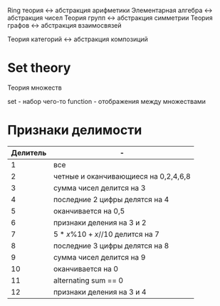 Ring теория <-> абстракция арифметики
Элементарная алгебра <-> абстракция чисел
Теория групп <-> абстракция симметрии
Теория графов <-> абстракция взаимосвязей

Теория категорий <-> абстракция композиций

# Set theory
Теория множеств

set - набор чего-то
function - отображения между множествами

# Признаки делимости
Делитель | -
:-- | ---
1 | все
2 | четные и оканчивающиеся на 0,2,4,6,8
3 | сумма чисел делится на 3
4 | последние 2 цифры делятся на 4
5 | оканчивается на 0,5
6 | признаки деления на 3 и 2
7 | $5*x\%10 + x//10$ делится на 7 
8 | последние 3 цифры делятся на 8
9 | сумма чисел делится на 9
10 | оканчивается на 0
11 | alternating sum == 0
12 | признаки деления на 3 и 4